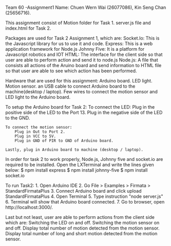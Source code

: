 Team 60 -Assignment1
Name: Chuen Wern Wai (26077086), Kin Seng Chan (25656716).

This assignment consist of Motion folder for Task 1.
server.js file and index.html for Task 2.

Packages are used for Task 2 Assignment 1, which are:
	Socket.Io: 		This is the Javascript library for us to use it and code.
	Express: 		This is a web application framework for Node.js
	Johnny Five: 	It is a platform for Javascript robotics and IOT
	HTML:			The interface for the client side so that user are able to perform action and send it to node.js
	Node.js:		A file that consists all actions of the Aruino board and send information to HTML file so that user are able to see which action has been performed.


Hardware that are used for this assignment:
	Arduino board.
	LED light.
	Motion sensor.
	an USB cable to connect Arduino board to the machine(desktop / laptop).
	Few wires to connect the motion sensor and LED light to the Arduino board.


To setup the Arduino board for Task 2:
	To connect the LED:
		Plug in the positive side of the LED to the Port 13.
		Plug in the negative side of the LED to the GND.

	To connect the motion sensor:
		Plug in Out to Port 2.
		Plug in VCC to 5V.
		Plug in GND of PIR to GND of Arduino board.

	Lastly, plug in Arduino board to machine (desktop / laptop).


In order for task 2 to work properly, Node.js, Johnny five and socket.io are required to be installed. Open the LXTerminal and write the lines given below:
	$ npm install express
	$ npm install johnny-five
	$ npm install socket.io


To run Task2:
	1. Open Arduino IDE
	2. Go File > Examples > Firmata > StandardFirmataPlus
	3. Connect Arduino board and click upload StandardFirmataPlus 
	4. Open Terminal
	5. Type instruction "node server.js" 
	6. Terminal will show that Arduino board connected.
	7. Go to browser, open http://localhost:3000/.

Last but not least, user are able to perform actions from the client side which are:
	Switching the LED on and off.
	Switching the motion sensor on and off.
	Display total number of motion detected from the motion sensor.
	Display total number of long and short motion detected from the motion sensor.

